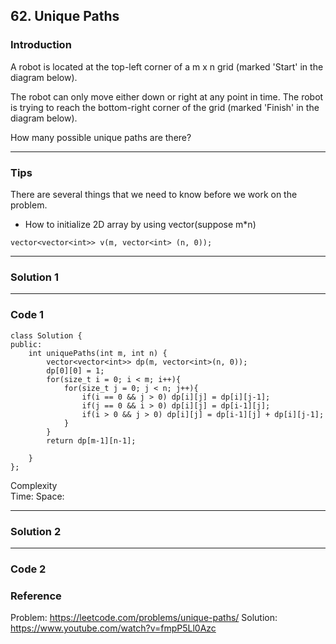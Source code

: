 ## 62. Unique Paths

### Introduction

A robot is located at the top-left corner of a m x n grid (marked 'Start' in the diagram below).

The robot can only move either down or right at any point in time. The robot is trying to reach the bottom-right corner of the grid (marked 'Finish' in the diagram below).

How many possible unique paths are there?

------
### Tips

There are several things that we need to know before we work on the problem.
* How to initialize 2D array by using vector(suppose m*n)
```
vector<vector<int>> v(m, vector<int> (n, 0));
```
------
### Solution 1


  
------
### Code 1

```
class Solution {
public:
    int uniquePaths(int m, int n) {
        vector<vector<int>> dp(m, vector<int>(n, 0));
        dp[0][0] = 1;
        for(size_t i = 0; i < m; i++){
            for(size_t j = 0; j < n; j++){
                if(i == 0 && j > 0) dp[i][j] = dp[i][j-1];
                if(j == 0 && i > 0) dp[i][j] = dp[i-1][j];
                if(i > 0 && j > 0) dp[i][j] = dp[i-1][j] + dp[i][j-1];
            }
        }
        return dp[m-1][n-1];
        
    }
};

```
Complexity  
Time:
Space:

------
### Solution 2


  
------
### Code 2




### Reference
Problem: https://leetcode.com/problems/unique-paths/
Solution: https://www.youtube.com/watch?v=fmpP5Ll0Azc
